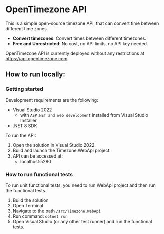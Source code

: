 # OpenTimezone API
This is a simple open-source timezone API, that can convert time between different time zones

- **Convert timezones**: Convert times between different timezones.
- **Free and Unrestricted**: No cost, no API limits, no API key needed.

OpenTimezone API is currently deployed without any restrictions at https://api.opentimezone.com.

## How to run locally:

### Getting started
Development requirements are the following:
- Visual Studio 2022 
    - with `ASP.NET and web development` installed from Visual Studio Installer
- .NET 8 SDK

To run the API:
1. Open the solution in Visual Studio 2022. 
2. Build and launch the Timezone.WebApi project.
3. API can be accessed at:
    - localhost:5280

### How to run functional tests
To run unit functional tests, you need to run WebApi project and then run the functional tests.

1. Build the solution
2. Open Terminal 
3. Navigate to the path `/src/Timezone.WebApi`
4. Run command: `dotnet run`
5. Open Visual Studio (or any other test runner) and run the functional tests.
